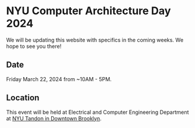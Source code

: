 # NYU Computer Architecture Day 2024

We will be updating this website with specifics in the coming weeks. We hope to see you there!

## Date
Friday March 22, 2024 from ~10AM - 5PM.

## Location
This event will be held at Electrical and Computer Engineering Department at [NYU Tandon in Downtown Brooklyn](https://maps.app.goo.gl/ZAwAU7i2kMvLDHMXA). 
